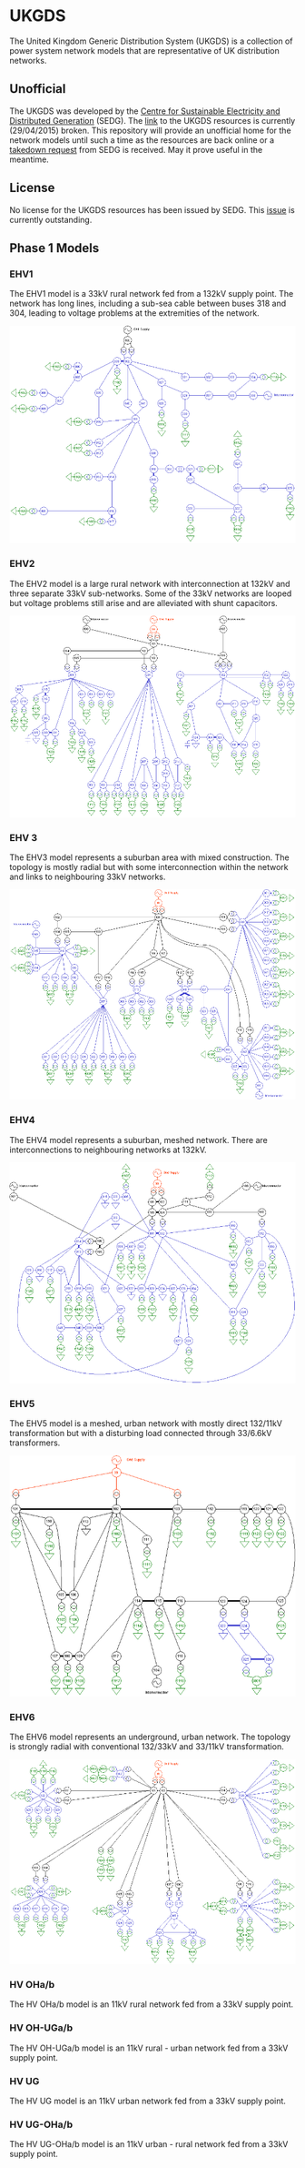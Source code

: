 # UKGDS

The United Kingdom Generic Distribution System (UKGDS) is a collection of
power system network models that are representative of UK distribution
networks.

## Unofficial

The UKGDS was developed by the
[Centre for Sustainable Electricity and Distributed Generation][SEDG] (SEDG).
The [link](http://www.sedg.ac.uk/ukgds/) to the UKGDS resources is currently
(29/04/2015) broken. This repository will provide an unofficial home for the
network models until such a time as the resources are back online or a
[takedown request][takedown] from SEDG is received. May it prove useful in the
meantime.

## License

No license for the UKGDS resources has been issued by SEDG. This
[issue][license] is currently outstanding.

## Phase 1 Models

### EHV1

The EHV1 model is a 33kV rural network fed from a 132kV supply point. The
network has long lines, including a sub-sea cable between buses 318 and 304,
leading to voltage problems at the extremities of the network.

![EHV1](ehv1.png?raw=true)

### EHV2

The EHV2 model is a large rural network with interconnection at 132kV and
three separate 33kV sub-networks. Some of the 33kV networks are looped but
voltage problems still arise and are alleviated with shunt capacitors.

![EHV2](ehv2.png?raw=true)

### EHV 3

The EHV3 model represents a suburban area with mixed construction. The
topology is mostly radial but with some interconnection within the network
and links to neighbouring 33kV networks.

![EHV3](ehv3.png?raw=true)

### EHV4

The EHV4 model represents a suburban, meshed network. There are
interconnections to neighbouring networks at 132kV.

![EHV4](ehv4.png?raw=true)

### EHV5

The EHV5 model is a meshed, urban network with mostly direct 132/11kV
transformation but with a disturbing load connected through 33/6.6kV
transformers.

![EHV5](ehv5.png?raw=true)

### EHV6

The EHV6 model represents an underground, urban network. The topology is
strongly radial with conventional 132/33kV and 33/11kV transformation.

![EHV6](ehv6.png?raw=true)

### HV OHa/b

The HV OHa/b model is an 11kV rural network fed from a 33kV supply point.

### HV OH-UGa/b

The HV OH-UGa/b model is an 11kV rural - urban network fed from a 33kV supply
point.

### HV UG

The HV UG model is an 11kV urban network fed from a 33kV supply point.

### HV UG-OHa/b

The HV UG-OHa/b model is an 11kV urban - rural network fed from a 33kV supply
point.

[SEDG]: http://www.sedg.ac.uk/
[takedown]: https://github.com/sedg/ukgds/issues/1
[license]: https://github.com/sedg/ukgds/issues/2
